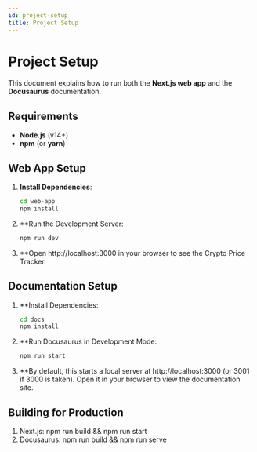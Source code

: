 ```yaml
---
id: project-setup
title: Project Setup
---
```


# Project Setup

This document explains how to run both the **Next.js web app** and the **Docusaurus** documentation.

## Requirements
- **Node.js** (v14+)
- **npm** (or **yarn**)

## Web App Setup

1. **Install Dependencies**:
   ```bash
   cd web-app
   npm install

2. **Run the Development Server:
    ```bash
    npm run dev

3. **Open http://localhost:3000 in your browser to see the Crypto Price Tracker.

## Documentation Setup

1. **Install Dependencies:
    ```bash
    cd docs
    npm install

2. **Run Docusaurus in Development Mode:
    ```bash
    npm run start

3. **By default, this starts a local server at http://localhost:3000 (or 3001 if 3000 is taken). Open it in your browser to view the documentation site.

## Building for Production

1. Next.js: npm run build && npm run start
2. Docusaurus: npm run build && npm run serve